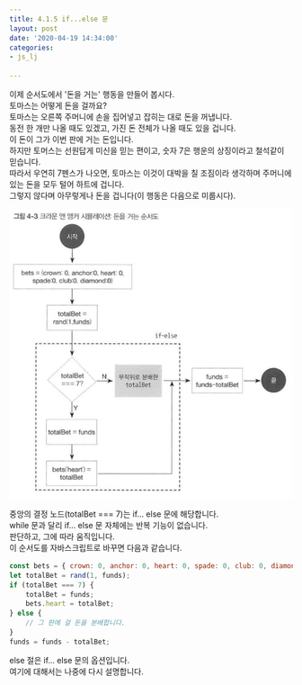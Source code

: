 ```yaml
---
title: 4.1.5 if...else 문
layout: post
date: '2020-04-19 14:34:00'
categories:
- js_lj

---
```


이제 순서도에서 '돈을 거는' 행동을 만들어 봅시다.  
토마스는 어떻게 돈을 걸까요?  
토마스는 오른쪽 주머니에 손을 집어넣고 잡히는 대로 돈을 꺼냅니다.  
동전 한 개만 나올 때도 있겠고, 가진 돈 전체가 나올 때도 있을 겁니다.  
이 돈이 그가 이번 판에 거는 돈입니다.  
하지만 토머스는 선원답게 미신을 믿는 편이고, 숫자 7은 행운의 상징이라고 철석같이 믿습니다.  
따라서 우연히 7펜스가 나오면, 토마스는 이것이 대박을 칠 조짐이라 생각하며 주머니에 있는 돈을 모두 털어 하트에 겁니다.  
그렇지 않다며 아무렇게나 돈을 겁니다(이 행동은 다음으로 미룹시다).

![순서도](/static/img/learningjs/image33.jpg)

중앙의 결정 노드(totalBet === 7)는 if... else 문에 해당합니다.  
while 문과 달리 if... else 문 자체에는 반복 기능이 없습니다.  
판단하고, 그에 따라 움직입니다.  
이 순서도를 자바스크립트로 바꾸면 다음과 같습니다.

```javascript
const bets = { crown: 0, anchor: 0, heart: 0, spade: 0, club: 0, diamond: 0 };
let totalBet = rand(1, funds);
if (totalBet === 7) {
	totalBet = funds;
	bets.heart = totalBet;
} else {
	// 그 판에 걸 돈을 분배합니다.
}
funds = funds - totalBet;
```

else 절은 if... else 문의 옵션입니다.   
여기에 대해서는 나중에 다시 설명합니다.